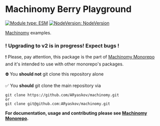 # Machinomy Berry Playground

[![Module type: ESM](https://img.shields.io/badge/module%20type-esm-brightgreen)]()
[![NodeVersion: NodeVersion](https://img.shields.io/badge/Node.js->=21-brightgreen)]()

[Machinomy](https://github.com/ARyaskov/machinomy/tree/master/packages/machinomy) examples.

### ! Upgrading to v2 is in progress! Expect bugs !

:exclamation:
Please, pay attention, this package is the part of [Machinomy Monorepo](https://github.com/ARyaskov/machinomy) and it's intended to use with other monorepo's packages. 

:no_entry: You **should not** git clone this repository alone

:white_check_mark: You **should** git clone the main repository via
```
git clone https://github.com/ARyaskov/machinomy.git
or 
git clone git@github.com:ARyaskov/machinomy.git
```

**For documentation, usage and contributing please see [Machinomy Monorepo](https://github.com/ARyaskov/machinomy).**
